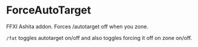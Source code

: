 # ForceAutoTarget
FFXI Ashita addon. Forces /autotarget off when you zone.

`/fat` toggles autotarget on/off and also toggles forcing it off on zone on/off.
